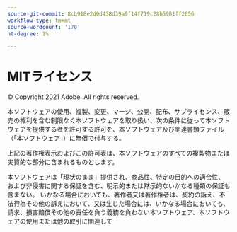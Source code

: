 ```yaml
---
source-git-commit: 8cb918e2d0d438d39a9f14f719c28b5981ff2656
workflow-type: tm+mt
source-wordcount: '170'
ht-degree: 1%

---
```

# MITライセンス

© Copyright 2021 Adobe. All rights reserved.

本ソフトウェアの使用、複製、変更、マージ、公開、配布、サブライセンス、販売の権利を含む制限なく本ソフトウェアを取り扱い、次の条件に従って本ソフトウェアを提供する者を許可する許可を、本ソフトウェア及び関連書類ファイル（「本ソフトウェア」）に無償で付与する。

上記の著作権表示およびこの許可表は、本ソフトウェアのすべての複製物または実質的な部分に含まれるものとします。

本ソフトウェアは「現状のまま」提供され、商品性、特定の目的への適合性、および非侵害に関する保証を含む、明示的または黙示的ないかなる種類の保証も含まない。 いかなる場合においても、著作者又は著作権者は、契約の訴え、不法行為その他の訴えにおいて、又は生じた場合には、いかなる場合においても、請求、損害賠償その他の責任を負う義務を負わない本ソフトウェア、本ソフトウェアの使用または他の取引に関連して

